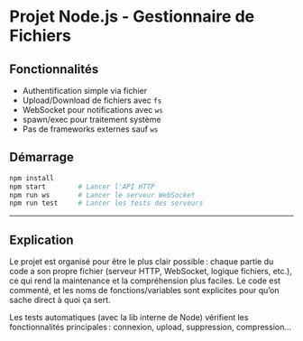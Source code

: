 # Projet Node.js - Gestionnaire de Fichiers

## Fonctionnalités
- Authentification simple via fichier
- Upload/Download de fichiers avec `fs`
- WebSocket pour notifications avec `ws`
- spawn/exec pour traitement système
- Pas de frameworks externes sauf `ws`

## Démarrage
```bash
npm install
npm start        # Lancer l'API HTTP
npm run ws       # Lancer le serveur WebSocket
npm run test     # Lancer les tests des serveurs
```



---

## Explication 

Le projet est organisé pour être le plus clair possible : chaque partie du code a son propre fichier (serveur HTTP, WebSocket, logique fichiers, etc.), ce qui rend la maintenance et la compréhension plus faciles.
Le code est commenté, et les noms de fonctions/variables sont explicites pour qu’on sache direct à quoi ça sert.

Les tests automatiques (avec la lib interne de Node) vérifient les fonctionnalités principales : connexion, upload, suppression, compression…